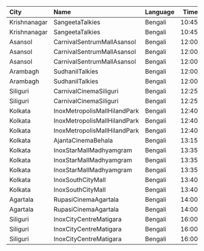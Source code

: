 | City         | Name                         | Language |  Time | Type       | Price | Capacity | Booked |
| :----------- | :--------------------------- | :------- | ----: | :--------- | ----: | -------: | -----: |
| Krishnanagar | SangeetaTalkies              | Bengali  | 10:45 | Balcony    |   50₹ |      231 |    165 |
| Krishnanagar | SangeetaTalkies              | Bengali  | 10:45 | FirstClass |   30₹ |      513 |    454 |
| Asansol      | CarnivalSentrumMallAsansol   | Bengali  | 12:00 | Premium    |   90₹ |       84 |      0 |
| Asansol      | CarnivalSentrumMallAsansol   | Bengali  | 12:00 | Silver     |   90₹ |      192 |      2 |
| Asansol      | CarnivalSentrumMallAsansol   | Bengali  | 12:00 | Gold       |   90₹ |       36 |      2 |
| Arambagh     | SudhanilTalkies              | Bengali  | 12:00 | Balcony    |   35₹ |      400 |    344 |
| Arambagh     | SudhanilTalkies              | Bengali  | 12:00 | RearStall  |   25₹ |      412 |    370 |
| Siliguri     | CarnivalCinemaSiliguri       | Bengali  | 12:25 | Special    |  110₹ |       28 |      0 |
| Siliguri     | CarnivalCinemaSiliguri       | Bengali  | 12:25 | Executive  |  110₹ |      176 |      0 |
| Kolkata      | InoxMetropolisMallHilandPark | Bengali  | 12:40 | Premier    |  100₹ |       36 |      0 |
| Kolkata      | InoxMetropolisMallHilandPark | Bengali  | 12:40 | Royal      |  230₹ |       14 |      0 |
| Kolkata      | InoxMetropolisMallHilandPark | Bengali  | 12:40 | Silver     |  100₹ |      143 |      0 |
| Kolkata      | AjantaCinemaBehala           | Bengali  | 13:15 | Balcony    |  150₹ |      106 |     70 |
| Kolkata      | InoxStarMallMadhyamgram      | Bengali  | 13:35 | Club       |  112₹ |       88 |      0 |
| Kolkata      | InoxStarMallMadhyamgram      | Bengali  | 13:35 | Executive  |  112₹ |       30 |      0 |
| Kolkata      | InoxStarMallMadhyamgram      | Bengali  | 13:35 | Royal      |  140₹ |       62 |      0 |
| Kolkata      | InoxSouthCityMall            | Bengali  | 13:40 | Premier    |  150₹ |       34 |      0 |
| Kolkata      | InoxSouthCityMall            | Bengali  | 13:40 | Silver     |  150₹ |      154 |      0 |
| Agartala     | RupasiCinemaAgartala         | Bengali  | 14:00 | GoldClass  |  150₹ |      205 |    133 |
| Agartala     | RupasiCinemaAgartala         | Bengali  | 14:00 | Recliners  |  350₹ |       16 |      4 |
| Siliguri     | InoxCityCentreMatigara       | Bengali  | 16:00 | Club       |  140₹ |      175 |      0 |
| Siliguri     | InoxCityCentreMatigara       | Bengali  | 16:00 | Executive  |  140₹ |       31 |      0 |
| Siliguri     | InoxCityCentreMatigara       | Bengali  | 16:00 | Royale     |  180₹ |       10 |      0 |